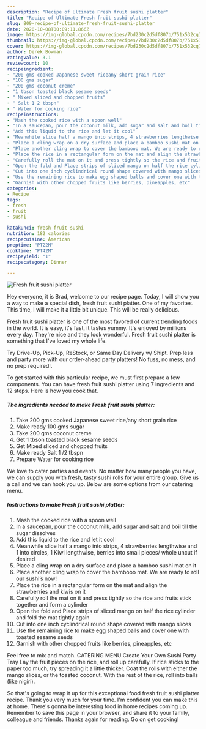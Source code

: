 ```yaml
---
description: "Recipe of Ultimate Fresh fruit sushi platter"
title: "Recipe of Ultimate Fresh fruit sushi platter"
slug: 809-recipe-of-ultimate-fresh-fruit-sushi-platter
date: 2020-10-08T00:09:11.866Z
image: https://img-global.cpcdn.com/recipes/7bd230c2d5df807b/751x532cq70/fresh-fruit-sushi-platter-recipe-main-photo.jpg
thumbnail: https://img-global.cpcdn.com/recipes/7bd230c2d5df807b/751x532cq70/fresh-fruit-sushi-platter-recipe-main-photo.jpg
cover: https://img-global.cpcdn.com/recipes/7bd230c2d5df807b/751x532cq70/fresh-fruit-sushi-platter-recipe-main-photo.jpg
author: Derek Bowman
ratingvalue: 3.1
reviewcount: 10
recipeingredient:
- "200 gms cooked Japanese sweet riceany short grain rice"
- "100 gms sugar"
- "200 gms coconut creme"
- "1 tbson toasted black sesame seeds"
- " Mixed sliced and chopped fruits"
- " Salt 1 2 tbspn"
- " Water for cooking rice"
recipeinstructions:
- "Mash the cooked rice with a spoon well"
- "In a saucepan, pour the coconut milk, add sugar and salt and boil till the sugar dissolves"
- "Add this liquid to the rice and let it cool"
- "Meanwhile slice half a mango into strips, 4 strawberries lengthwise and 1 into circles, 1 Kiwi lengthwise, berries into small pieces/ whole uncut if desired"
- "Place a cling wrap on a dry surface and place a bamboo sushi mat on it"
- "Place another cling wrap to cover the bambooo mat. We are ready to roll our sushi’s now!"
- "Place the rice in a rectangular form on the mat and align the strawberries and kiwis on it"
- "Carefully roll the mat on it and press tightly so the rice and fruits stick together and form a cylinder"
- "Open the fold and Place strips of sliced mango on half the rice cylinder and fold the mat tightly again"
- "Cut into one inch cyclindrical round shape covered with mango slices"
- "Use the remaining rice to make egg shaped balls and cover one with toasted sesame seeds"
- "Garnish with other chopped fruits like berries, pineapples, etc"
categories:
- Recipe
tags:
- fresh
- fruit
- sushi

katakunci: fresh fruit sushi 
nutrition: 182 calories
recipecuisine: American
preptime: "PT22M"
cooktime: "PT42M"
recipeyield: "1"
recipecategory: Dinner

---
```



![Fresh fruit sushi platter](https://img-global.cpcdn.com/recipes/7bd230c2d5df807b/751x532cq70/fresh-fruit-sushi-platter-recipe-main-photo.jpg)

Hey everyone, it is Brad, welcome to our recipe page. Today, I will show you a way to make a special dish, fresh fruit sushi platter. One of my favorites. This time, I will make it a little bit unique. This will be really delicious.

Fresh fruit sushi platter is one of the most favored of current trending foods in the world. It is easy, it's fast, it tastes yummy. It's enjoyed by millions every day. They're nice and they look wonderful. Fresh fruit sushi platter is something that I've loved my whole life.

Try Drive-Up, Pick-Up, ReStock, or Same Day Delivery w/ Shipt. Prep less and party more with our order-ahead party platters! No fuss, no mess, and no prep required!.


To get started with this particular recipe, we must first prepare a few components. You can have fresh fruit sushi platter using 7 ingredients and 12 steps. Here is how you cook that.

<!--inarticleads1-->

##### The ingredients needed to make Fresh fruit sushi platter:

1. Take 200 gms cooked Japanese sweet rice/any short grain rice
1. Make ready 100 gms sugar
1. Take 200 gms coconut creme
1. Get 1 tbson toasted black sesame seeds
1. Get  Mixed sliced and chopped fruits
1. Make ready  Salt 1 /2 tbspn
1. Prepare  Water for cooking rice


We love to cater parties and events. No matter how many people you have, we can supply you with fresh, tasty sushi rolls for your entire group. Give us a call and we can hook you up. Below are some options from our catering menu. 

<!--inarticleads2-->

##### Instructions to make Fresh fruit sushi platter:

1. Mash the cooked rice with a spoon well
1. In a saucepan, pour the coconut milk, add sugar and salt and boil till the sugar dissolves
1. Add this liquid to the rice and let it cool
1. Meanwhile slice half a mango into strips, 4 strawberries lengthwise and 1 into circles, 1 Kiwi lengthwise, berries into small pieces/ whole uncut if desired
1. Place a cling wrap on a dry surface and place a bamboo sushi mat on it
1. Place another cling wrap to cover the bambooo mat. We are ready to roll our sushi’s now!
1. Place the rice in a rectangular form on the mat and align the strawberries and kiwis on it
1. Carefully roll the mat on it and press tightly so the rice and fruits stick together and form a cylinder
1. Open the fold and Place strips of sliced mango on half the rice cylinder and fold the mat tightly again
1. Cut into one inch cyclindrical round shape covered with mango slices
1. Use the remaining rice to make egg shaped balls and cover one with toasted sesame seeds
1. Garnish with other chopped fruits like berries, pineapples, etc


Feel free to mix and match. CATERING MENU Create Your Own Sushi Party Tray Lay the fruit pieces on the rice, and roll up carefully. If rice sticks to the paper too much, try spreading it a little thicker. Coat the rolls with either the mango slices, or the toasted coconut. With the rest of the rice, roll into balls (like nigiri). 

So that's going to wrap it up for this exceptional food fresh fruit sushi platter recipe. Thank you very much for your time. I'm confident you can make this at home. There's gonna be interesting food in home recipes coming up. Remember to save this page in your browser, and share it to your family, colleague and friends. Thanks again for reading. Go on get cooking!
